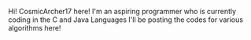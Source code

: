 Hi! CosmicArcher17 here!
I'm an aspiring programmer who is currently coding in the C and Java Languages
I'll be posting the codes for various algorithms  here!

